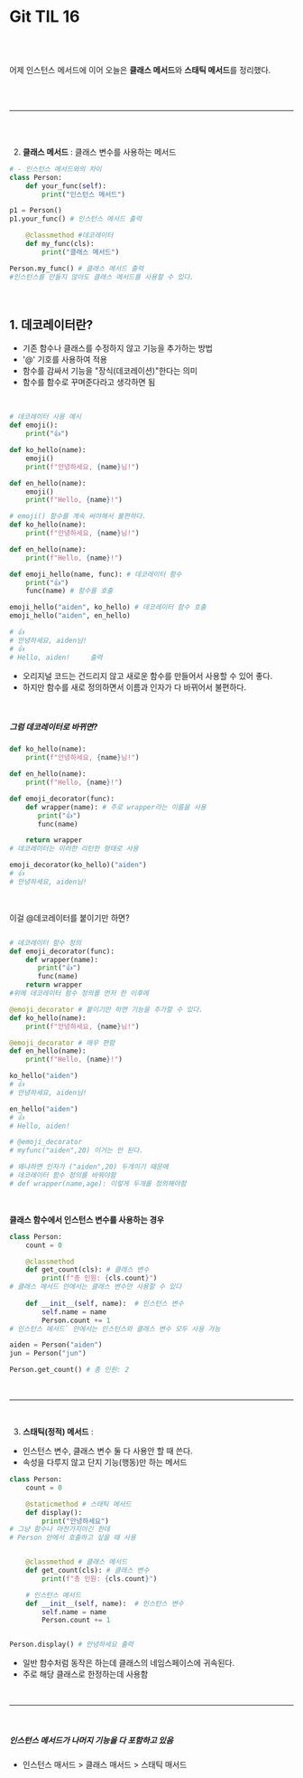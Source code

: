 # Git TIL 16

<br><br>

어제 인스턴스 메서드에 이어 
오늘은 **클래스 메서드**와 **스태틱 메서드**를 정리했다.

<br><br>

---

<br><br>

2. **클래스 메서드** : 클래스 변수를 사용하는 메서드

```python
# - 인스턴스 메서드와의 차이
class Person:
    def your_func(self):
        print("인스턴스 메서드")

p1 = Person()
p1.your_func() # 인스턴스 메서드 출력

    @classmethod #데코레이터
    def my_func(cls):
        print("클래스 메서드")

Person.my_func() # 클래스 메서드 출력
#인스턴스를 만들지 않아도 클래스 메서드를 사용할 수 있다.
```
<br>

## 1. 데코레이터란?
* 기존 함수나 클래스를 수정하지 않고 기능을 추가하는 방법
* '@' 기호를 사용하여 적용
* 함수를 감싸서 기능을 "장식(데코레이션)"한다는 의미
* 함수를 함수로 꾸며준다라고 생각하면 됨

<br>

```python
# 데코레이터 사용 예시
def emoji():
    print("👍")

def ko_hello(name):
    emoji()
    print(f"안녕하세요, {name}님!")

def en_hello(name):
    emoji()
    print(f"Hello, {name}!")

# emoji() 함수를 계속 써야해서 불편하다.
def ko_hello(name):
    print(f"안녕하세요, {name}님!")

def en_hello(name):
    print(f"Hello, {name}!")

def emoji_hello(name, func): # 데코레이터 함수
    print("👍")
    func(name) # 함수를 호출

emoji_hello("aiden", ko_hello) # 데코레이터 함수 호출
emoji_hello("aiden", en_hello)

# 👍
# 안녕하세요, aiden님!
# 👍
# Hello, aiden!     출력

```

- 오리지널 코드는 건드리지 않고 새로운 함수를 만들어서 사용할 수 있어 좋다.
- 하지만 함수를 새로 정의하면서 이름과 인자가 다 바뀌어서 불편하다.

<br>

##### 그럼 데코레이터로 바뀌면?

```python
def ko_hello(name):
    print(f"안녕하세요, {name}님!")

def en_hello(name):
    print(f"Hello, {name}!")

def emoji_decorator(func):
    def wrapper(name): # 주로 wrapper라는 이름을 사용
       print("👍")
       func(name)

    return wrapper
# 데코레이터는 이러한 리턴한 형태로 사용

emoji_decorator(ko_hello)("aiden")
# 👍
# 안녕하세요, aiden님!
```

<br>

이걸 @데코레이터를 붙이기만 하면?

```python

# 데코레이터 함수 정의
def emoji_decorator(func):
    def wrapper(name):
       print("👍")
       func(name)
    return wrapper
#위에 데코레이터 함수 정의를 먼저 한 이후에

@emoji_decorator # 붙이기만 하면 기능을 추가할 수 있다.
def ko_hello(name):
    print(f"안녕하세요, {name}님!")

@emoji_decorator # 매우 편함
def en_hello(name):
    print(f"Hello, {name}!")

ko_hello("aiden")   
# 👍
# 안녕하세요, aiden님!

en_hello("aiden")
# 👍
# Hello, aiden!

# @emoji_decorator
# myfunc("aiden",20) 이거는 안 된다.

# 왜냐하면 인자가 ("aiden",20) 두개이기 때문에
# 데코레이터 함수 정의를 바꿔야함
# def wrapper(name,age): 이렇게 두개를 정의해야함

```

<br>

**클래스 함수에서 인스턴스 변수를 사용하는 경우**

```python
class Person:
    count = 0

    @classmethod
    def get_count(cls): # 클래스 변수
        print(f"총 인원: {cls.count}")
# 클래스 메서드 안에서는 클래스 변수만 사용할 수 있다
        
    def __init__(self, name):  # 인스턴스 변수
        self.name = name
        Person.count += 1
# 인스턴스 메서드` 안에서는 인스턴스와 클래스 변수 모두 사용 가능

aiden = Person("aiden")
jun = Person("jun")

Person.get_count() # 총 인원: 2
```

<br>

---

<br>

3. **스태틱(정적) 메서드** : 
- 인스턴스 변수, 클래스 변수 둘 다 사용안 할 때 쓴다.
- 속성을 다루지 않고 단지 기능(행동)만 하는 메서드

```python
class Person:
    count = 0

    @staticmethod # 스태틱 메서드
    def display():
        print("안녕하세요")
# 그냥 함수나 마찬가지이긴 한데
# Person 안에서 호출하고 싶을 때 사용


    @classmethod # 클래스 메서드
    def get_count(cls): # 클래스 변수
        print(f"총 인원: {cls.count}")

    # 인스턴스 메서드    
    def __init__(self, name):  # 인스턴스 변수
        self.name = name
        Person.count += 1


Person.display() # 안녕하세요 출력
```

- 일반 함수처럼 동작은 하는데 클래스의 네임스페이스에 귀속된다.
- 주로 해당 클래스로 한정하는데 사용함

<br>

---

<br>

##### 인스턴스 메서드가 나머지 기능을 다 포함하고 있음
- 인스턴스 매서드 > 클래스 매서드 > 스태틱 매서드